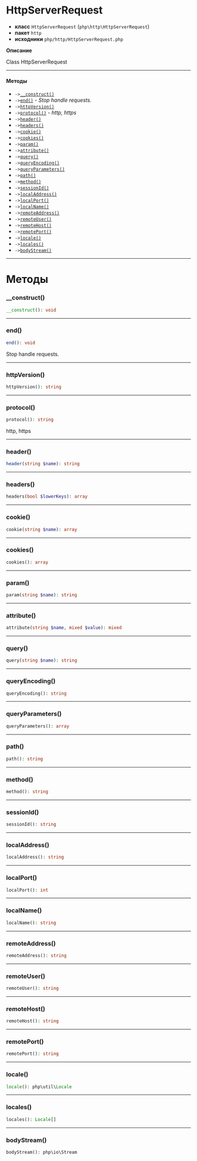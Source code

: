 # HttpServerRequest

- **класс** `HttpServerRequest` (`php\http\HttpServerRequest`)
- **пакет** `http`
- **исходники** `php/http/HttpServerRequest.php`

**Описание**

Class HttpServerRequest

---

#### Методы

- `->`[`__construct()`](#method-__construct)
- `->`[`end()`](#method-end) - _Stop handle requests._
- `->`[`httpVersion()`](#method-httpversion)
- `->`[`protocol()`](#method-protocol) - _http, https_
- `->`[`header()`](#method-header)
- `->`[`headers()`](#method-headers)
- `->`[`cookie()`](#method-cookie)
- `->`[`cookies()`](#method-cookies)
- `->`[`param()`](#method-param)
- `->`[`attribute()`](#method-attribute)
- `->`[`query()`](#method-query)
- `->`[`queryEncoding()`](#method-queryencoding)
- `->`[`queryParameters()`](#method-queryparameters)
- `->`[`path()`](#method-path)
- `->`[`method()`](#method-method)
- `->`[`sessionId()`](#method-sessionid)
- `->`[`localAddress()`](#method-localaddress)
- `->`[`localPort()`](#method-localport)
- `->`[`localName()`](#method-localname)
- `->`[`remoteAddress()`](#method-remoteaddress)
- `->`[`remoteUser()`](#method-remoteuser)
- `->`[`remoteHost()`](#method-remotehost)
- `->`[`remotePort()`](#method-remoteport)
- `->`[`locale()`](#method-locale)
- `->`[`locales()`](#method-locales)
- `->`[`bodyStream()`](#method-bodystream)

---
# Методы

<a name="method-__construct"></a>

### __construct()
```php
__construct(): void
```

---

<a name="method-end"></a>

### end()
```php
end(): void
```
Stop handle requests.

---

<a name="method-httpversion"></a>

### httpVersion()
```php
httpVersion(): string
```

---

<a name="method-protocol"></a>

### protocol()
```php
protocol(): string
```
http, https

---

<a name="method-header"></a>

### header()
```php
header(string $name): string
```

---

<a name="method-headers"></a>

### headers()
```php
headers(bool $lowerKeys): array
```

---

<a name="method-cookie"></a>

### cookie()
```php
cookie(string $name): array
```

---

<a name="method-cookies"></a>

### cookies()
```php
cookies(): array
```

---

<a name="method-param"></a>

### param()
```php
param(string $name): string
```

---

<a name="method-attribute"></a>

### attribute()
```php
attribute(string $name, mixed $value): mixed
```

---

<a name="method-query"></a>

### query()
```php
query(string $name): string
```

---

<a name="method-queryencoding"></a>

### queryEncoding()
```php
queryEncoding(): string
```

---

<a name="method-queryparameters"></a>

### queryParameters()
```php
queryParameters(): array
```

---

<a name="method-path"></a>

### path()
```php
path(): string
```

---

<a name="method-method"></a>

### method()
```php
method(): string
```

---

<a name="method-sessionid"></a>

### sessionId()
```php
sessionId(): string
```

---

<a name="method-localaddress"></a>

### localAddress()
```php
localAddress(): string
```

---

<a name="method-localport"></a>

### localPort()
```php
localPort(): int
```

---

<a name="method-localname"></a>

### localName()
```php
localName(): string
```

---

<a name="method-remoteaddress"></a>

### remoteAddress()
```php
remoteAddress(): string
```

---

<a name="method-remoteuser"></a>

### remoteUser()
```php
remoteUser(): string
```

---

<a name="method-remotehost"></a>

### remoteHost()
```php
remoteHost(): string
```

---

<a name="method-remoteport"></a>

### remotePort()
```php
remotePort(): string
```

---

<a name="method-locale"></a>

### locale()
```php
locale(): php\util\Locale
```

---

<a name="method-locales"></a>

### locales()
```php
locales(): Locale[]
```

---

<a name="method-bodystream"></a>

### bodyStream()
```php
bodyStream(): php\io\Stream
```